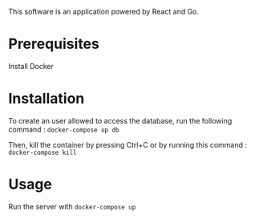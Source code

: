 This software is an application powered by React and Go.

# Prerequisites
Install Docker

# Installation
To create an user allowed to access the database, run the following command :
```docker-compose up db```

Then, kill the container by pressing Ctrl+C or by running this command :
```docker-compose kill```

# Usage
Run the server with
```docker-compose up```
